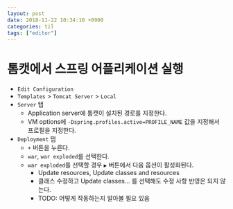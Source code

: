 ```yaml
---
layout: post
date: 2018-11-22 10:34:10 +0900
categories: til
tags: ["editor"]
---
```


# 톰캣에서 스프링 어플리케이션 실행

- `Edit Configuration`
- `Templates` > `Tomcat Server` > `Local`
- `Server` 탭
  - Application server에 톰캣이 설치된 경로를 지정한다.
  - VM options에 `-Dspring.profiles.active=PROFILE_NAME` 값을 지정해서 프로필을 지정한다.
- `Deployment` 탭
  - `+` 버튼을 누른다.
  - `war`, `war exploded`를 선택한다.
  - `war exploded`를 선택할 경우 `▶` 버튼에서 다음 옵션이 활성화된다.
    - Update resources, Update classes and resources
    - 클래스 수정하고 Update classes... 를 선택해도 수정 사항 반영은 되지 않는다.
    - TODO: 어떻게 작동하는지 알아볼 필요 있음
